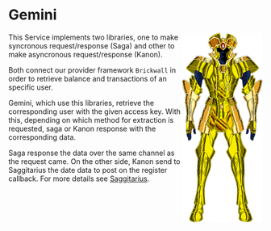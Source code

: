 # Gemini

<img src="gemini.png" alt="Gemini" align="right" width="160" />
This Service implements two libraries, one to make syncronous request/response (Saga) and other to make asyncronous request/response (Kanon).

Both connect our provider framework `Brickwall` in order to retrieve balance and transactions of an specific user.

Gemini, which use this libraries, retrieve the corresponding user with the given access key. With this, depending on which method for extraction is requested, saga or Kanon response with the corresponding data.

Saga response the data over the same channel as the request came. On the other side, Kanon send to Saggitarius the date data to post on the register callback. For more details see [Saggitarius](https://github.com/Finciero/opendata/saggitarius).
